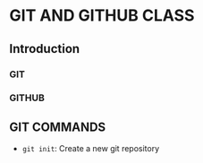 
# GIT AND GITHUB CLASS

## Introduction

### GIT

### GITHUB

## GIT COMMANDS

 - `git init`: Create a new git repository